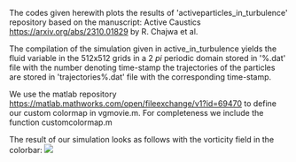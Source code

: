 The codes given herewith plots the results of 'activeparticles_in_turbulence' repository based on the manuscript: Active Caustics https://arxiv.org/abs/2310.01829 by R. Chajwa et al.

The compilation of the simulation given in active_in_turbulence yields the fluid variable in the 512x512 grids in a 2 $` pi `$ periodic domain stored in '%.dat' file with the number denoting time-stamp
the trajectories of the particles are stored in 'trajectories%.dat' file with the corresponding time-stamp. 

We use the matlab repository https://matlab.mathworks.com/open/fileexchange/v1?id=69470 to define our custom colormap in vgmovie.m. For completeness we include the function customcolormap.m

The result of our simulation looks as follows with the vorticity field in the colorbar:
![](active_caustics.gif)


